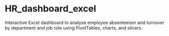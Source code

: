 # HR_dashboard_excel
Interactive Excel dashboard to analyse employee absenteeism and turnover by department and job role using PivotTables, charts, and slicers.
